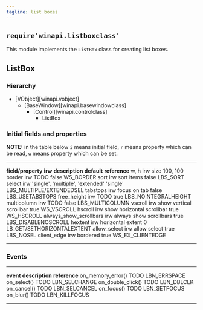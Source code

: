 ```yaml
---
tagline: list boxes
---
```


## `require'winapi.listboxclass'`

This module implements the `ListBox` class for creating list boxes.

## ListBox

### Hierarchy

* [VObject][winapi.vobject]
	* [BaseWindow][winapi.basewindowclass]
		* [Control][winapi.controlclass]
			* ListBox

### Initial fields and properties

__NOTE:__ in the table below `i` means initial field, `r` means property
which can be read, `w` means property which can be set.

----------------------- -------- ----------------------------------------- -------------- ---------------------
__field/property__		__irw__	__description__									__default__		__reference__
w, h							irw		size													100, 100
border						irw		TODO													false				WS_BORDER
sort							irw		sort items											false				LBS_SORT
select						irw		'single', 'multiple', 'extended'				'single'			LBS_MULTIPLE/EXTENDEDSEL
tabstops						irw		focus on tab										false				LBS_USETABSTOPS
free_height					irw		TODO													true				LBS_NOINTEGRALHEIGHT
multicolumn					irw		TODO													false				LBS_MULTICOLUMN
vscroll						irw		show vertical scrollbar							true				WS_VSCROLL
hscroll						irw		show horizontal scrollbar						true				WS_HSCROLL
always_show_scrollbars	irw		always show scrollbars							true				LBS_DISABLENOSCROLL
hextent						irw		horizontal extent									0					LB_GET/SETHORIZONTALEXTENT
allow_select				irw		allow select										true				LBS_NOSEL
client_edge					irw		bordered												true				WS_EX_CLIENTEDGE
----------------------- -------- ----------------------------------------- -------------- ---------------------

### Events

-------------------------------- -------------------------------------------- ----------------------
__event__								__description__										__reference__
on_memory_error()						TODO														LBN_ERRSPACE
on_select()								TODO														LBN_SELCHANGE
on_double_click()						TODO														LBN_DBLCLK
on_cancel()								TODO														LBN_SELCANCEL
on_focus()								TODO														LBN_SETFOCUS
on_blur()								TODO														LBN_KILLFOCUS
--------------------------------	-------------------------------------------- ---------------------
